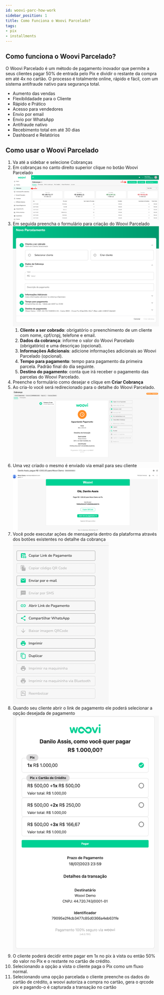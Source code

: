 ```yaml
---
id: woovi-parc-how-work
sidebar_position: 1
title: Como Funciona o Woovi Parcelado?
tags:
- pix
- installments
---
```


## Como funciona o Woovi Parcelado?
O Woovi Parcelado é um método de pagamento inovador que permite a seus clientes pagar 50% de entrada pelo Pix e dividir o restante da compra em até 4x no cartão. O processo é totalmente online, rápido e fácil, com um sistema antifraude nativo para segurança total.

- Aumento das vendas
- Flexibildadade para o Cliente
- Rápido e Prático
- Acesso para vendedores
- Envio por email
- Envio por WhatsApp
- Antifraude nativo
- Recebimento total em até 30 dias
- Dashboard e Relatórios

## Como usar o Woovi Parcelado
1. Va até a sidebar e selecione Cobranças
2. Em cobranças no canto direito superior clique no botão Woovi Parcelado
   ![Steps acima exemplificados em uma imagem da plataforma](./assets/woovi-parc-how-work-1.png)
3. Em seguida preencha o formulário para criação do Woovi Parcelado
   ![Formulário de criação do Woovi Parcelado dentro da plataforma](./assets/woovi-parc-how-work-2.png)
    1. **Cliente a ser cobrado**: obrigatório o preenchimento de um cliente com nome, cpf/cnpj, telefone e email.
    2. **Dados da cobrança**: informe o valor do Woovi Parcelado (obrigatório) e uma descriçao (opcional).
    3. **Informações Adicionais**: adicione informações adicionais ao Woovi Parcelado (opcional).
    4. **Tempo para pagamento**: tempo para pagamento da primeira parcela. Padrão final do dia seguinte.
    5. **Destino do pagamento**: conta que irá receber o pagamento das parcelas do Woovi Parcelado.
4. Preenche o formulário como desejar e clique em **Criar Cobrança**
5. Ao cria-lo você será redirecionado para o detalhe do Woovi Parcelado.
   ![Detalhe do Woovi Parcelado dentro da plataforma](./assets/woovi-parc-how-work-3.png)
6. Uma vez criado o mesmo é enviado via email para seu cliente
   ![Email do Woovi Parcelado](./assets/woovi-parc-how-work-4.png)
7. Você pode executar ações de mensageria dentro da plataforma através dos botões existentes no detalhe da cobrança
   ![Botões do Woovi Parcelado](./assets/woovi-parc-how-work-5.png)
8. Quando seu cliente abrir o link de pagamento ele poderá selecionar a opção desejada de pagamento
   ![Link de pagamento do Woovi Parcelado](./assets/woovi-parc-how-work-6.png)
9. O cliente poderá decidir entre pagar em 1x no pix à vista ou então 50% do valor no Pix e o restante no cartão de crédito.
10. Selecionando a opção a vista o cliente paga o Pix como um fluxo normal.
11. Selecionando uma opção parcelada o cliente preenche os dados do cartão de crédito, a woovi autoriza a compra no cartão, gera o qrcode pix e pagando-o é capturada a transação no cartão